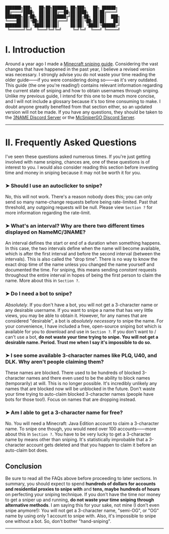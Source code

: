 ```
███████╗███╗   ██╗██╗██████╗ ██╗███╗   ██╗ ██████╗ 
██╔════╝████╗  ██║██║██╔══██╗██║████╗  ██║██╔════╝ 
███████╗██╔██╗ ██║██║██████╔╝██║██╔██╗ ██║██║  ███╗
╚════██║██║╚██╗██║██║██╔═══╝ ██║██║╚██╗██║██║   ██║
███████║██║ ╚████║██║██║     ██║██║ ╚████║╚██████╔╝
 ╚══════╝╚═╝  ╚═══╝╚═╝╚═╝     ╚═╝╚═╝  ╚═══╝ ╚═════╝ 
```
# **I. Introduction**

Around a year ago I made a [Minecraft sniping guide](https://github.com/NameMC/BASIC-SNIPING-GUIDE). Considering the vast changes that have happened in the past year, I believe a revised version was necessary. I strongly advise you do not waste your time reading the older guide——if you were considering doing so——as it's very outdated. This guide (the one you're reading!) contains relevant information regarding the current state of sniping and how to obtain usernames through sniping. Unlike my previous guide, I intend for this one to be much more concise, and I will not include a glossary because it's too time consuming to make. I doubt anyone greatly benefited from that section either, so an updated version will not be made. If you have any questions, they should be taken to the [3NAME Discord Server](https://discord.gg/3name-community-609961212058271755) or the [McSniperGO Discord Server](https://discord.gg/mcsnipergo-734794891258757160).

-------------------------------------------

# **II. Frequently Asked Questions**

I've seen these questions asked numerous times. If you're just getting involved with name sniping, chances are, one of these questions is of interest to you. I would also consider reading this section before investing time and money in sniping because it may not be worth it for you.

### ➤ Should I use an autoclicker to snipe?

No, this will not work. There's a reason nobody does this; you can only send so many name-change requests before being rate-limited. Past that threshold, any outgoing requests will be null. Please view `Section ?` for more information regarding the rate-limit.

### ➤ What's an interval? Why are there two different times displayed on NameMC/3NAME?

An interval defines the start or end of a duration when something happens. In this case, the two intervals define when the name will become available, which is after the first interval and before the second interval (between the intervals). This is also called the "drop time". There is no way to know the exact drop time of the name unless you changed the name yourself and documented the time. For sniping, this means sending *constant* requests throughout the entire interval in hopes of being the first person to claim the name. More about this in `Section ?`.

### ➤ Do I need a bot to snipe?

*Absolutely*. If you don't have a bot, you will not get a 3-character name or any desirable username. If you want to snipe a name that has very little views, you may be able to obtain it. However, for any names that are considered "desirable", a bot is *absolutely necessary* to snipe the name. For your convenience, I have included a free, open-source sniping bot which is available for you to download and use in `Section ?`. If you don't want to / can't use a bot, **do not waste your time trying to snipe. You will not get a desirable name. Period. Trust me when I say it's impossible to do so.**

### ➤ I see some available 3-character names like PLQ, U40, and DLK. Why aren't people claiming them?

These names are blocked. There used to be hundreds of blocked 3-character names and there even used to be the ability to block names (temporarily) at will. This is no longer possible. It's incredibly unlikely any names that are blocked now will be unblocked in the future. Don't waste your time trying to auto-claim blocked 3-character names (people have bots for those too!). Focus on names that are dropping instead.

### ➤ Am I able to get a 3-character name for free?

No. You will need a Minecraft: Java Edition account to claim a 3-character name. To snipe one though, you would need over 100 accounts——more about this in `Section ?`. You have to be very lucky to get a 3-character name by means other than sniping. It's statistically improbable that a 3-character account gets deleted and that you happen to claim it before an auto-claim bot does.

## Conclusion
Be sure to read all the FAQs above before proceeding to later sections. In summary, you should expect to spend **hundreds of dollars for accounts and residential proxies to snipe with** and **tens, maybe hundreds of hours** on perfecting your sniping technique. If you don't have the time nor money to get a sniper up and running, **do not waste your time sniping through alternative methods**. I am saying this for your sake, not mine (I don't even snipe anymore!): You will not get a 3-character name, "semi-OG", or "OG" name by using only 1 account to snipe with. Also, it's impossible to snipe one without a bot. So, don't bother "hand-sniping". 

-------------------------------------------
